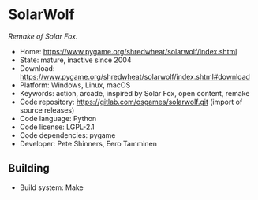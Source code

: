 # SolarWolf

_Remake of Solar Fox._

- Home: https://www.pygame.org/shredwheat/solarwolf/index.shtml
- State: mature, inactive since 2004
- Download: https://www.pygame.org/shredwheat/solarwolf/index.shtml#download
- Platform: Windows, Linux, macOS
- Keywords: action, arcade, inspired by Solar Fox, open content, remake
- Code repository: https://gitlab.com/osgames/solarwolf.git (import of source releases)
- Code language: Python
- Code license: LGPL-2.1
- Code dependencies: pygame
- Developer: Pete Shinners, Eero Tamminen

## Building

- Build system: Make
